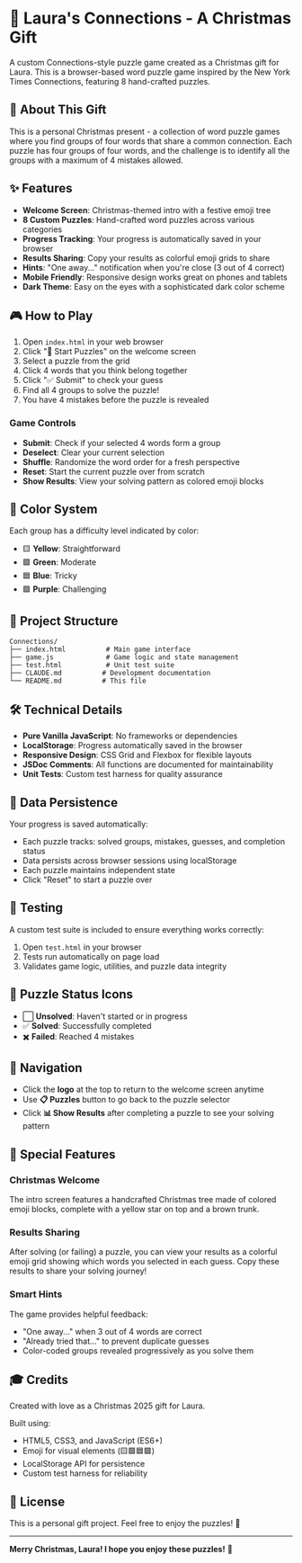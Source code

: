 # 🎄 Laura's Connections - A Christmas Gift

A custom Connections-style puzzle game created as a Christmas gift for Laura. This is a browser-based word puzzle game inspired by the New York Times Connections, featuring 8 hand-crafted puzzles.

## 🎁 About This Gift

This is a personal Christmas present - a collection of word puzzle games where you find groups of four words that share a common connection. Each puzzle has four groups of four words, and the challenge is to identify all the groups with a maximum of 4 mistakes allowed.

## ✨ Features

- **Welcome Screen**: Christmas-themed intro with a festive emoji tree
- **8 Custom Puzzles**: Hand-crafted word puzzles across various categories
- **Progress Tracking**: Your progress is automatically saved in your browser
- **Results Sharing**: Copy your results as colorful emoji grids to share
- **Hints**: "One away..." notification when you're close (3 out of 4 correct)
- **Mobile Friendly**: Responsive design works great on phones and tablets
- **Dark Theme**: Easy on the eyes with a sophisticated dark color scheme

## 🎮 How to Play

1. Open `index.html` in your web browser
2. Click "🎄 Start Puzzles" on the welcome screen
3. Select a puzzle from the grid
4. Click 4 words that you think belong together
5. Click "✅ Submit" to check your guess
6. Find all 4 groups to solve the puzzle!
7. You have 4 mistakes before the puzzle is revealed

### Game Controls

- **Submit**: Check if your selected 4 words form a group
- **Deselect**: Clear your current selection
- **Shuffle**: Randomize the word order for a fresh perspective
- **Reset**: Start the current puzzle over from scratch
- **Show Results**: View your solving pattern as colored emoji blocks

## 🎨 Color System

Each group has a difficulty level indicated by color:
- 🟨 **Yellow**: Straightforward
- 🟩 **Green**: Moderate
- 🟦 **Blue**: Tricky
- 🟪 **Purple**: Challenging

## 📂 Project Structure

```
Connections/
├── index.html          # Main game interface
├── game.js             # Game logic and state management
├── test.html           # Unit test suite
├── CLAUDE.md          # Development documentation
└── README.md          # This file
```

## 🛠️ Technical Details

- **Pure Vanilla JavaScript**: No frameworks or dependencies
- **LocalStorage**: Progress automatically saved in the browser
- **Responsive Design**: CSS Grid and Flexbox for flexible layouts
- **JSDoc Comments**: All functions are documented for maintainability
- **Unit Tests**: Custom test harness for quality assurance

## 💾 Data Persistence

Your progress is saved automatically:
- Each puzzle tracks: solved groups, mistakes, guesses, and completion status
- Data persists across browser sessions using localStorage
- Each puzzle maintains independent state
- Click "Reset" to start a puzzle over

## 🧪 Testing

A custom test suite is included to ensure everything works correctly:

1. Open `test.html` in your browser
2. Tests run automatically on page load
3. Validates game logic, utilities, and puzzle data integrity

## 🎯 Puzzle Status Icons

- ⬜ **Unsolved**: Haven't started or in progress
- ✅ **Solved**: Successfully completed
- ✖️ **Failed**: Reached 4 mistakes

## 🔄 Navigation

- Click the **logo** at the top to return to the welcome screen anytime
- Use **📋 Puzzles** button to go back to the puzzle selector
- Click **📊 Show Results** after completing a puzzle to see your solving pattern

## 💝 Special Features

### Christmas Welcome
The intro screen features a handcrafted Christmas tree made of colored emoji blocks, complete with a yellow star on top and a brown trunk.

### Results Sharing
After solving (or failing) a puzzle, you can view your results as a colorful emoji grid showing which words you selected in each guess. Copy these results to share your solving journey!

### Smart Hints
The game provides helpful feedback:
- "One away..." when 3 out of 4 words are correct
- "Already tried that..." to prevent duplicate guesses
- Color-coded groups revealed progressively as you solve them

## 🎓 Credits

Created with love as a Christmas 2025 gift for Laura.

Built using:
- HTML5, CSS3, and JavaScript (ES6+)
- Emoji for visual elements (🟨🟩🟦🟪)
- LocalStorage API for persistence
- Custom test harness for reliability

## 📝 License

This is a personal gift project. Feel free to enjoy the puzzles! 🎄

---

**Merry Christmas, Laura! I hope you enjoy these puzzles!** 🎁
